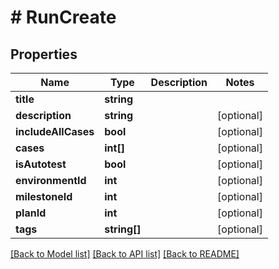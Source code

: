 # # RunCreate

## Properties

Name | Type | Description | Notes
------------ | ------------- | ------------- | -------------
**title** | **string** |  |
**description** | **string** |  | [optional]
**includeAllCases** | **bool** |  | [optional]
**cases** | **int[]** |  | [optional]
**isAutotest** | **bool** |  | [optional]
**environmentId** | **int** |  | [optional]
**milestoneId** | **int** |  | [optional]
**planId** | **int** |  | [optional]
**tags** | **string[]** |  | [optional]

[[Back to Model list]](../../README.md#models) [[Back to API list]](../../README.md#endpoints) [[Back to README]](../../README.md)
